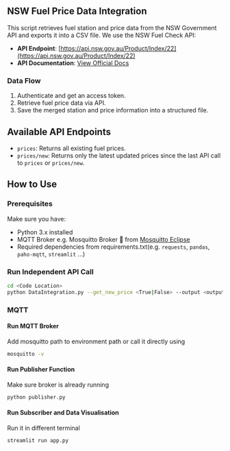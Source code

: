 ## NSW Fuel Price Data Integration

This script retrieves fuel station and price data from the NSW Government API and exports it into a CSV file. We use the NSW Fuel Check API:

- **API Endpoint**: [https://api.nsw.gov.au/Product/Index/22](https://api.nsw.gov.au/Product/Index/22)
- **API Documentation**: [View Official Docs](https://api.nsw.gov.au/Product/Index/22#v-pills-doc)

### Data Flow

1. Authenticate and get an access token.
2. Retrieve fuel price data via API.
3. Save the merged station and price information into a structured file.

## Available API Endpoints

- `prices`: Returns all existing fuel prices.
- `prices/new`: Returns only the latest updated prices since the last API call to `prices` or `prices/new`.

## How to Use

### Prerequisites

Make sure you have:

- Python 3.x installed
- MQTT Broker e.g. Mosquitto Broker 🦟 from [Mosquitto Eclipse](https://mosquitto.org/download/)
- Required dependencies from requirements.txt(e.g. `requests`, `pandas`, `paho-mqtt`, `streamlit` ...)

### Run Independent API Call 
```bash
cd <Code Location>
python DataIntegration.py --get_new_price <True|False> --output <output_filename.csv>
```

### MQTT
#### Run MQTT Broker
Add mosquitto path to environment path or call it directly using
```bash
mosquitto -v
```
#### Run Publisher Function
Make sure broker is already running
```bash
python publisher.py
```
#### Run Subscriber and Data Visualisation
Run it in different terminal
```bash
streamlit run app.py
```
